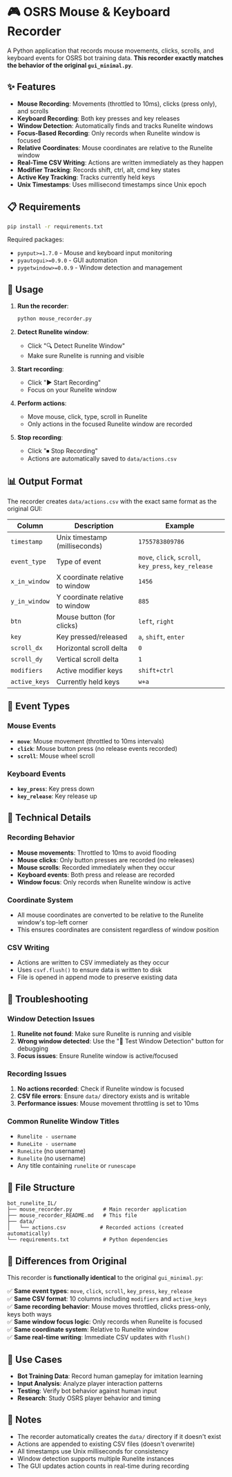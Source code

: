 # 🎮 OSRS Mouse & Keyboard Recorder

A Python application that records mouse movements, clicks, scrolls, and keyboard events for OSRS bot training data. **This recorder exactly matches the behavior of the original `gui_minimal.py`**.

## ✨ Features

- **Mouse Recording**: Movements (throttled to 10ms), clicks (press only), and scrolls
- **Keyboard Recording**: Both key presses and key releases
- **Window Detection**: Automatically finds and tracks Runelite windows
- **Focus-Based Recording**: Only records when Runelite window is focused
- **Relative Coordinates**: Mouse coordinates are relative to the Runelite window
- **Real-Time CSV Writing**: Actions are written immediately as they happen
- **Modifier Tracking**: Records shift, ctrl, alt, cmd key states
- **Active Key Tracking**: Tracks currently held keys
- **Unix Timestamps**: Uses millisecond timestamps since Unix epoch

## 📋 Requirements

```bash
pip install -r requirements.txt
```

Required packages:
- `pynput>=1.7.0` - Mouse and keyboard input monitoring
- `pyautogui>=0.9.0` - GUI automation
- `pygetwindow>=0.0.9` - Window detection and management

## 🚀 Usage

1. **Run the recorder**:
   ```bash
   python mouse_recorder.py
   ```

2. **Detect Runelite window**:
   - Click "🔍 Detect Runelite Window"
   - Make sure Runelite is running and visible

3. **Start recording**:
   - Click "▶ Start Recording"
   - Focus on your Runelite window

4. **Perform actions**:
   - Move mouse, click, type, scroll in Runelite
   - Only actions in the focused Runelite window are recorded

5. **Stop recording**:
   - Click "⏹ Stop Recording"
   - Actions are automatically saved to `data/actions.csv`

## 📊 Output Format

The recorder creates `data/actions.csv` with the exact same format as the original GUI:

| Column | Description | Example |
|--------|-------------|---------|
| `timestamp` | Unix timestamp (milliseconds) | `1755783809786` |
| `event_type` | Type of event | `move`, `click`, `scroll`, `key_press`, `key_release` |
| `x_in_window` | X coordinate relative to window | `1456` |
| `y_in_window` | Y coordinate relative to window | `885` |
| `btn` | Mouse button (for clicks) | `left`, `right` |
| `key` | Key pressed/released | `a`, `shift`, `enter` |
| `scroll_dx` | Horizontal scroll delta | `0` |
| `scroll_dy` | Vertical scroll delta | `1` |
| `modifiers` | Active modifier keys | `shift+ctrl` |
| `active_keys` | Currently held keys | `w+a` |

## 🎯 Event Types

### Mouse Events
- **`move`**: Mouse movement (throttled to 10ms intervals)
- **`click`**: Mouse button press (no release events recorded)
- **`scroll`**: Mouse wheel scroll

### Keyboard Events  
- **`key_press`**: Key press down
- **`key_release`**: Key release up

## 🔧 Technical Details

### Recording Behavior
- **Mouse movements**: Throttled to 10ms to avoid flooding
- **Mouse clicks**: Only button presses are recorded (no releases)
- **Mouse scrolls**: Recorded immediately when they occur
- **Keyboard events**: Both press and release are recorded
- **Window focus**: Only records when Runelite window is active

### Coordinate System
- All mouse coordinates are converted to be relative to the Runelite window's top-left corner
- This ensures coordinates are consistent regardless of window position

### CSV Writing
- Actions are written to CSV immediately as they occur
- Uses `csvf.flush()` to ensure data is written to disk
- File is opened in append mode to preserve existing data

## 🐛 Troubleshooting

### Window Detection Issues
1. **Runelite not found**: Make sure Runelite is running and visible
2. **Wrong window detected**: Use the "🧪 Test Window Detection" button for debugging
3. **Focus issues**: Ensure Runelite window is active/focused

### Recording Issues
1. **No actions recorded**: Check if Runelite window is focused
2. **CSV file errors**: Ensure `data/` directory exists and is writable
3. **Performance issues**: Mouse movement throttling is set to 10ms

### Common Runelite Window Titles
- `Runelite - username`
- `RuneLite - username` 
- `RuneLite` (no username)
- `Runelite` (no username)
- Any title containing `runelite` or `runescape`

## 📁 File Structure

```
bot_runelite_IL/
├── mouse_recorder.py          # Main recorder application
├── mouse_recorder_README.md   # This file
├── data/
│   └── actions.csv           # Recorded actions (created automatically)
└── requirements.txt           # Python dependencies
```

## 🔄 Differences from Original

This recorder is **functionally identical** to the original `gui_minimal.py`:

✅ **Same event types**: `move`, `click`, `scroll`, `key_press`, `key_release`  
✅ **Same CSV format**: 10 columns including `modifiers` and `active_keys`  
✅ **Same recording behavior**: Mouse moves throttled, clicks press-only, keys both ways  
✅ **Same window focus logic**: Only records when Runelite is focused  
✅ **Same coordinate system**: Relative to Runelite window  
✅ **Same real-time writing**: Immediate CSV updates with `flush()`  

## 🎯 Use Cases

- **Bot Training Data**: Record human gameplay for imitation learning
- **Input Analysis**: Analyze player interaction patterns
- **Testing**: Verify bot behavior against human input
- **Research**: Study OSRS player behavior and timing

## 📝 Notes

- The recorder automatically creates the `data/` directory if it doesn't exist
- Actions are appended to existing CSV files (doesn't overwrite)
- All timestamps use Unix milliseconds for consistency
- Window detection supports multiple Runelite instances
- The GUI updates action counts in real-time during recording
